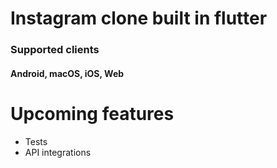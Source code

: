 # Instagram clone built in flutter

### Supported clients
#### Android, macOS, iOS, Web

# Upcoming features 
- Tests
- API integrations